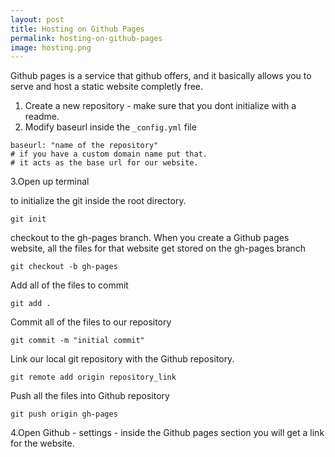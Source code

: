 ```yaml
---
layout: post
title: Hosting on Github Pages
permalink: hosting-on-github-pages
image: hosting.png
---
```


Github pages is a service that github offers, and it basically allows you to serve and host a static website completly free.

1. Create a new repository - make sure that you dont initialize with a readme.
2. Modify baseurl inside the `_config.yml` file

```
baseurl: "name of the repository"
# if you have a custom domain name put that.
# it acts as the base url for our website.
```

3.Open up terminal

to initialize the git inside the root directory.

```
git init
```

checkout to the gh-pages branch.
When you create a Github pages website, all the files for that website get stored on the gh-pages branch

```
git checkout -b gh-pages
```

Add all of the files to commit

```
git add .
```

Commit all of the files to our repository

```
git commit -m "initial commit"
```

Link our local git repository with the Github repository.

```
git remote add origin repository_link
```

Push all the files into Github repository

```
git push origin gh-pages
```

4.Open Github - settings - inside the Github pages section you will get a link for the website.
